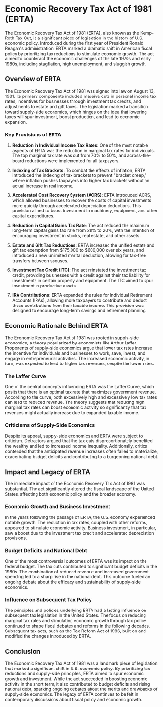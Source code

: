 # Economic Recovery Tax Act of 1981 (ERTA)

The Economic Recovery Tax Act of 1981 (ERTA), also known as the Kemp-Roth Tax Cut, is a significant piece of legislation in the history of U.S. economic policy. Introduced during the first year of President Ronald Reagan's administration, ERTA marked a dramatic shift in American fiscal policy by prioritizing tax reductions to stimulate economic growth. The act aimed to counteract the economic challenges of the late 1970s and early 1980s, including stagflation, high unemployment, and sluggish growth.

## Overview of ERTA

The Economic Recovery Tax Act of 1981 was signed into law on August 13, 1981. Its primary components included massive cuts in personal income tax rates, incentives for businesses through investment tax credits, and adjustments to estate and gift taxes. The legislation marked a transition toward supply-side economics, which hinges on the idea that lowering taxes will spur investment, boost production, and lead to economic expansion.

### Key Provisions of ERTA

1. **Reduction in Individual Income Tax Rates**: One of the most notable aspects of ERTA was the reduction in marginal tax rates for individuals. The top marginal tax rate was cut from 70% to 50%, and across-the-board reductions were implemented for all taxpayers.
  
2. **Indexing of Tax Brackets**: To combat the effects of inflation, ERTA introduced the indexing of tax brackets to prevent "bracket creep," where inflation pushes taxpayers into higher tax brackets without an actual increase in real income.

3. **Accelerated Cost Recovery System (ACRS)**: ERTA introduced ACRS, which allowed businesses to recover the costs of capital investments more quickly through accelerated depreciation deductions. This provision aimed to boost investment in machinery, equipment, and other capital expenditures.

4. **Reduction in Capital Gains Tax Rate**: The act reduced the maximum long-term capital gains tax rate from 28% to 20%, with the intention of encouraging investment in stocks, real estate, and other assets.

5. **Estate and Gift Tax Reductions**: ERTA increased the unified estate and gift tax exemption from $175,000 to $600,000 over six years, and introduced a new unlimited marital deduction, allowing for tax-free transfers between spouses.

6. **Investment Tax Credit (ITC)**: The act reinstated the investment tax credit, providing businesses with a credit against their tax liability for investments in certain property and equipment. The ITC aimed to spur investment in productive assets.

7. **IRA Contributions**: ERTA expanded the rules for Individual Retirement Accounts (IRAs), allowing more taxpayers to contribute and deduct these contributions from their taxable income. This provision was designed to encourage long-term savings and retirement planning.

## Economic Rationale Behind ERTA

The Economic Recovery Tax Act of 1981 was rooted in supply-side economics, a theory popularized by economists like Arthur Laffer. Proponents of supply-side economics argue that lower tax rates increase the incentive for individuals and businesses to work, save, invest, and engage in entrepreneurial activities. The increased economic activity, in turn, was expected to lead to higher tax revenues, despite the lower rates.

### The Laffer Curve

One of the central concepts influencing ERTA was the Laffer Curve, which posits that there is an optimal tax rate that maximizes government revenue. According to the curve, both excessively high and excessively low tax rates can lead to reduced revenue. The theory suggests that reducing high marginal tax rates can boost economic activity so significantly that tax revenues might actually increase due to expanded taxable income.

### Criticisms of Supply-Side Economics

Despite its appeal, supply-side economics and ERTA were subject to criticism. Detractors argued that the tax cuts disproportionately benefited the wealthy and led to increased income inequality. Additionally, critics contended that the anticipated revenue increases often failed to materialize, exacerbating budget deficits and contributing to a burgeoning national debt.

## Impact and Legacy of ERTA

The immediate impact of the Economic Recovery Tax Act of 1981 was substantial. The act significantly altered the fiscal landscape of the United States, affecting both economic policy and the broader economy.

### Economic Growth and Business Investment

In the years following the passage of ERTA, the U.S. economy experienced notable growth. The reduction in tax rates, coupled with other reforms, appeared to stimulate economic activity. Business investment, in particular, saw a boost due to the investment tax credit and accelerated depreciation provisions.

### Budget Deficits and National Debt

One of the most controversial outcomes of ERTA was its impact on the federal budget. The tax cuts contributed to significant budget deficits in the 1980s. The combination of reduced revenue and increased government spending led to a sharp rise in the national debt. This outcome fueled an ongoing debate about the efficacy and sustainability of supply-side economics.

### Influence on Subsequent Tax Policy

The principles and policies underlying ERTA had a lasting influence on subsequent tax legislation in the United States. The focus on reducing marginal tax rates and stimulating economic growth through tax policy continued to shape fiscal debates and reforms in the following decades. Subsequent tax acts, such as the Tax Reform Act of 1986, built on and modified the changes introduced by ERTA.

## Conclusion

The Economic Recovery Tax Act of 1981 was a landmark piece of legislation that marked a significant shift in U.S. economic policy. By prioritizing tax reductions and supply-side principles, ERTA aimed to spur economic growth and investment. While the act succeeded in boosting economic activity in the short term, it also contributed to budget deficits and rising national debt, sparking ongoing debates about the merits and drawbacks of supply-side economics. The legacy of ERTA continues to be felt in contemporary discussions about fiscal policy and economic growth.